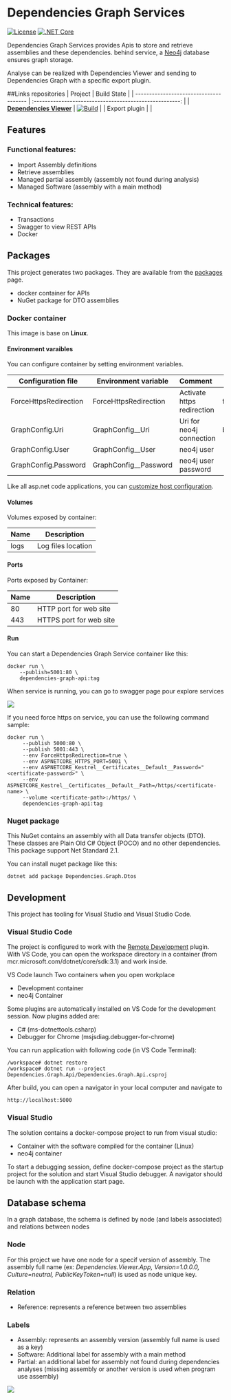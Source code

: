 # Dependencies Graph Services

[![License](https://img.shields.io/npm/l/@angular/cli.svg)](/LICENSE)
[![.NET Core][github-actions-badge]][github-actions]

Dependencies Graph Services provides Apis to store and retrieve assemblies and these dependencies. behind service, a [Neo4j][neo4j-url] database ensures graph storage.

Analyse can be realized with Dependencies Viewer and sending to Dependencies Graph with a specific export plugin.

##Links repositories
|        Project                         |                Build State                              | 
| -------------------------------------- | :-----------------------------------------------------: | 
| [**Dependencies Viewer**][viewer-url]  |      [![Build][viewer-badge]][viewer-url]               | 
| Export plugin                          |                                                         | 


## Features

### Functional features:

* Import Assembly definitions
* Retrieve assemblies
* Managed partial assembly (assembly not found during analysis)
* Managed Software (assembly with a main method)

### Technical features:

* Transactions
* Swagger to view REST APIs
* Docker

## Packages

This project generates two packages. They are available from the [packages][github-package] page.
* docker container for APIs
* NuGet package for DTO assemblies

### Docker container 

This image is base on **Linux**. 

#### Environment varaibles

You can configure container by setting environment variables.

|   Configuration file  | Environment variable  |          Comment           |   default value     |
| ----------------------|---------------------- | :--------------------------|-------------------- |
| ForceHttpsRedirection | ForceHttpsRedirection | Activate https redirection | false               |
| GraphConfig.Uri       | GraphConfig__Uri      | Uri for neo4j connection   | bolt://localhost    |
| GraphConfig.User      | GraphConfig__User     | neo4j user                 |                     |
| GraphConfig.Password  | GraphConfig__Password | neo4j user password        |                     |

Like all asp.net code applications, you can [customize host configuration][host-configuration-ms].

#### Volumes

Volumes exposed by container:

|        Name        |       Description        |
| -------------------|------------------------- |
| logs               | Log files location       |



#### Ports
Ports exposed by Container:

|        Name        |       Description        |
| -------------------|------------------------- |
| 80                 | HTTP port for web site   |
| 443                | HTTPS port for web site  |

#### Run

You can start a Dependencies Graph Service container like this:

```
docker run \
    --publish=5001:80 \
    dependencies-graph-api:tag
```
When service is running, you can go to swagger page pour explore services

<img src="doc/images/swagger.png"/>

If you need force https on service, you can use the following command sample:

```
docker run \
     --publish 5000:80 \
     --publish 5001:443 \
     --env ForceHttpsRedirection=true \
     --env ASPNETCORE_HTTPS_PORT=5001 \
     --env ASPNETCORE_Kestrel__Certificates__Default__Password="<certificate-password>" \
     --env ASPNETCORE_Kestrel__Certificates__Default__Path=/https/<certificate-name> \ 
     --volume <certificate-path>:/https/ \
     dependencies-graph-api:tag
```

### Nuget package

This NuGet contains an assembly with all Data transfer objects (DTO). These classes are Plain Old C# Object (POCO) and no other dependencies.
This package support Net Standard 2.1.

You can install nuget package like this:

```
dotnet add package Dependencies.Graph.Dtos
```

## Development

This project has tooling for Visual Studio and Visual Studio Code.

### Visual Studio Code

The project is configured to work with the [Remote Development][remote-development-plugin-url] plugin. With VS Code, you can open the workspace directory in a container (from mcr.microsoft.com/dotnet/core/sdk:3.1) and work inside.

VS Code launch Two containers when you open workplace
* Development container
* neo4j Container

Some plugins are automatically installed on VS Code for the development session. Now plugins added are:
* C# (ms-dotnettools.csharp)
* Debugger for Chrome (msjsdiag.debugger-for-chrome)

You can run application with following code (in VS Code Terminal):

```
/workspace# dotnet restore
/workspace# dotnet run --project Dependencies.Graph.Api/Dependencies.Graph.Api.csproj
```

After build, you can open a navigator in your local computer and navigate to
```
http://localhost:5000
```

### Visual Studio 

The solution contains a docker-compose project to run from visual studio:
* Container with the software compiled for the container (Linux)
* neo4j container

To start a debugging session, define docker-compose project as the startup project for the solution and start Visual Studio debugger. A navigator should be launch with the application start page.

## Database schema

In a graph database, the schema is defined by node (and labels associated) and relations between nodes

### Node

For this project we have one node for a specif version of assembly. The assembly full name (ex: *Dependencies.Viewer.App, Version=1.0.0.0, Culture=neutral, PublicKeyToken=null*) is used as node unique key.

### Relation

* Reference: represents a reference between two assemblies

### Labels

* Assembly: represents an assembly version (assembly full name is used as a key)
* Software: Additional label for assembly with a main method
* Partial: an additional label for assembly not found during dependencies analyses (missing assembly or another version is used when program use assembly)

<img src="doc/images/database-schema.png"/>

[github-actions]:                   https://github.com/xclemence/Dependencies-graph-services/actions
[github-actions-badge]:             https://github.com/xclemence/Dependencies-graph-services/workflows/Build/badge.svg?branch=master
[github-package]:                   https://github.com/xclemence/dependencies-graph-services/packages

[viewer-badge]:                     https://github.com/xclemence/Dependencies.Viewer/workflows/Ms%20Build/badge.svg
[viewer-url]:                       https://github.com/xclemence/Dependencies.Viewer

[neo4j-url]:                        https://neo4j.com/
[remote-development-plugin-url]:    https://marketplace.visualstudio.com/items?itemName=ms-vscode-remote.vscode-remote-extensionpack 
[host-configuration-ms]:            https://docs.microsoft.com/en-us/aspnet/core/fundamentals/host/generic-host?view=aspnetcore-3.1#host-configuration
